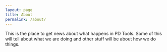 ```yaml
---
layout: page
title: About
permalink: /about/
---
```


This is the place to get news about what happens in PD Tools. Some of this will tell about what we are doing and other stuff will be about how we do things.

